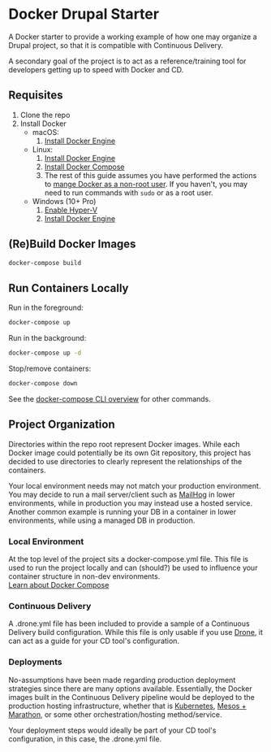 # Docker Drupal Starter

A Docker starter to provide a working example of how one may organize a Drupal project, so that it is compatible with Continuous Delivery.

A secondary goal of the project is to act as a reference/training tool for developers getting up to speed with Docker and CD.

## Requisites

1. Clone the repo
1. Install Docker
    - macOS:
        1. [Install Docker Engine](https://docs.docker.com/docker-for-mac/)
    - Linux:
        1. [Install Docker Engine](https://docs.docker.com/engine/getstarted/)
        1. [Install Docker Compose](https://docs.docker.com/compose/install/)
        1. The rest of this guide assumes you have performed the actions to [mange Docker as a non-root user](https://docs.docker.com/engine/installation/linux/linux-postinstall/#manage-docker-as-a-non-root-user). If you haven't, you may need to run commands with `sudo` or as a root user.
    - Windows (10+ Pro)
        1. [Enable Hyper-V](https://docs.microsoft.com/en-us/virtualization/hyper-v-on-windows/quick-start/enable-hyper-v)
        1. [Install Docker Engine](https://docs.docker.com/docker-for-windows/)

## (Re)Build Docker Images

```bash
docker-compose build
```

## Run Containers Locally

Run in the foreground:

```bash
docker-compose up
```

Run in the background:

```bash
docker-compose up -d
```

Stop/remove containers:

```bash
docker-compose down
```

See the [docker-compose CLI overview](https://docs.docker.com/compose/reference/overview/) for other commands.

## Project Organization

Directories within the repo root represent Docker images. While each Docker image could potentially be its own Git repository, this project has decided to use directories to clearly represent the relationships of the containers.

 Your local environment needs may not match your production environment. You may decide to run a mail server/client such as [MailHog](https://github.com/mailhog/MailHog) in lower environments, while in production you may instead use a hosted service. Another common example is running your DB in a container in lower environments, while using a managed DB in production.

### Local Environment

At the top level of the project sits a docker-compose.yml file. This file is used to run the project locally and can (should?) be used to influence your container structure in non-dev environments.  
[Learn about Docker Compose](https://docs.docker.com/compose/)

### Continuous Delivery

A .drone.yml file has been included to provide a sample of a Continuous Delivery build configuration. While this file is only usable if you use [Drone](https://github.com/drone/drone), it can act as a guide for your CD tool's configuration.

### Deployments

No-assumptions have been made regarding production deployment strategies since there are many options available. Essentially, the Docker images built in the Continuous Delivery pipeline would be deployed to the production hosting infrastructure, whether that is [Kubernetes](https://kubernetes.io/), [Mesos + Marathon](https://mesosphere.github.io/marathon/), or some other orchestration/hosting method/service.

Your deployment steps would ideally be part of your CD tool's configuration, in this case, the .drone.yml file.

